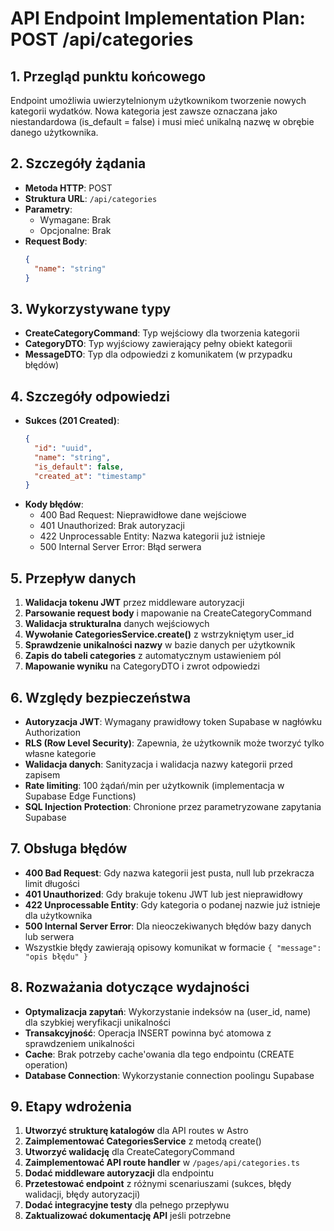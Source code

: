 # API Endpoint Implementation Plan: POST /api/categories

## 1. Przegląd punktu końcowego
Endpoint umożliwia uwierzytelnionym użytkownikom tworzenie nowych kategorii wydatków. Nowa kategoria jest zawsze oznaczana jako niestandardowa (is_default = false) i musi mieć unikalną nazwę w obrębie danego użytkownika.

## 2. Szczegóły żądania
- **Metoda HTTP**: POST
- **Struktura URL**: `/api/categories`
- **Parametry**:
  - Wymagane: Brak
  - Opcjonalne: Brak
- **Request Body**:
  ```json
  {
    "name": "string"
  }
  ```

## 3. Wykorzystywane typy
- **CreateCategoryCommand**: Typ wejściowy dla tworzenia kategorii
- **CategoryDTO**: Typ wyjściowy zawierający pełny obiekt kategorii
- **MessageDTO**: Typ dla odpowiedzi z komunikatem (w przypadku błędów)

## 4. Szczegóły odpowiedzi
- **Sukces (201 Created)**:
  ```json
  {
    "id": "uuid",
    "name": "string",
    "is_default": false,
    "created_at": "timestamp"
  }
  ```
- **Kody błędów**:
  - 400 Bad Request: Nieprawidłowe dane wejściowe
  - 401 Unauthorized: Brak autoryzacji
  - 422 Unprocessable Entity: Nazwa kategorii już istnieje
  - 500 Internal Server Error: Błąd serwera

## 5. Przepływ danych
1. **Walidacja tokenu JWT** przez middleware autoryzacji
2. **Parsowanie request body** i mapowanie na CreateCategoryCommand
3. **Walidacja strukturalna** danych wejściowych
4. **Wywołanie CategoriesService.create()** z wstrzykniętym user_id
5. **Sprawdzenie unikalności nazwy** w bazie danych per użytkownik
6. **Zapis do tabeli categories** z automatycznym ustawieniem pól
7. **Mapowanie wyniku** na CategoryDTO i zwrot odpowiedzi

## 6. Względy bezpieczeństwa
- **Autoryzacja JWT**: Wymagany prawidłowy token Supabase w nagłówku Authorization
- **RLS (Row Level Security)**: Zapewnia, że użytkownik może tworzyć tylko własne kategorie
- **Walidacja danych**: Sanityzacja i walidacja nazwy kategorii przed zapisem
- **Rate limiting**: 100 żądań/min per użytkownik (implementacja w Supabase Edge Functions)
- **SQL Injection Protection**: Chronione przez parametryzowane zapytania Supabase

## 7. Obsługa błędów
- **400 Bad Request**: Gdy nazwa kategorii jest pusta, null lub przekracza limit długości
- **401 Unauthorized**: Gdy brakuje tokenu JWT lub jest nieprawidłowy
- **422 Unprocessable Entity**: Gdy kategoria o podanej nazwie już istnieje dla użytkownika
- **500 Internal Server Error**: Dla nieoczekiwanych błędów bazy danych lub serwera
- Wszystkie błędy zawierają opisowy komunikat w formacie `{ "message": "opis błędu" }`

## 8. Rozważania dotyczące wydajności
- **Optymalizacja zapytań**: Wykorzystanie indeksów na (user_id, name) dla szybkiej weryfikacji unikalności
- **Transakcyjność**: Operacja INSERT powinna być atomowa z sprawdzeniem unikalności
- **Cache**: Brak potrzeby cache'owania dla tego endpointu (CREATE operation)
- **Database Connection**: Wykorzystanie connection poolingu Supabase

## 9. Etapy wdrożenia
1. **Utworzyć strukturę katalogów** dla API routes w Astro
2. **Zaimplementować CategoriesService** z metodą create()
3. **Utworzyć walidację** dla CreateCategoryCommand
4. **Zaimplementować API route handler** w `/pages/api/categories.ts`
5. **Dodać middleware autoryzacji** dla endpointu
6. **Przetestować endpoint** z różnymi scenariuszami (sukces, błędy walidacji, błędy autoryzacji)
7. **Dodać integracyjne testy** dla pełnego przepływu
8. **Zaktualizować dokumentację API** jeśli potrzebne
